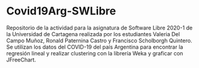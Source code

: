 # Covid19Arg-SWLibre
Repositorio de la actividad para la asignatura de Software Libre 2020-1 de la Universidad de Cartagena realizada por los estudiantes Valeria Del Campo Muñoz, Ronald Paternina Castro y Francisco Scholborgh Quintero. Se utilizan los datos del COVID-19 del país Argentina para encontrar la regresión lineal y realizar clustering con la librería Weka y graficar con JFreeChart.
